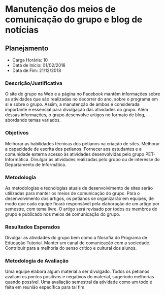 Manutenção dos meios de comunicação do grupo e blog de notícias
===============================================================

Planejamento
------------

* Carga Horária: 10
* Data de Início: 01/02/2018
* Data de Fim: 21/12/2018

### Descrição/Justificativa
O site do  grupo na Web e  a página no Facebook mantêm  informações sobre as
atividades que  são realizadas  no decorrer do  ano, sobre o  programa em  si e
sobre  o grupo.  Assim,  a manutenção  de ambos  é  considerada importante  e
essencial para divulgação das atividades do grupo. Além dessas informações,
o grupo desenvolve artigos no formato de blog, abordando temas variados.

### Objetivos
Melhorar as habilidades técnicas dos petianos na criação de sites. Melhorar a
capacidade  de escrita  dos petianos.  Fornecer  aos estudantes  e a  comunidade
externa  acesso  às  atividades   desenvolvidas  pelo  grupo  PET-Informática.
Divulgar as atividades realizadas pelo grupo  ou de interesse do Departamento de
Informática.

### Metodologia
As  metodologias  e  tecnologias  atuais  de  desenvolvimento  de  sites  serão
utilizadas   para  manter   os  meios   de  comunicação   do  grupo.   Para  o
desenvolvimento dos artigos, os petianos se organizarão em equipes, de modo que
cada equipe  ficará responsável pela  elaboração de um artigo  por semestre,
com  tema livre.  O  artigo será  revisado  por  todos os  membros  do grupo  e
publicado nos meios de comunicação do grupo.

### Resultados Esperados
Divulgar as atividades  do grupo bem como a filosofia  do Programa de Educação
Tutorial. Manter  um canal de comunicação  com a sociedade. Contribuir  para a
melhoria do senso crítico e cultural dos alunos.

### Metodologia de Avaliação
Uma equipe elabora algum material a  ser divulgado. Todos os petianos avaliam os
pontos positivos e negativos do  material, sugerindo melhorias quando possível.
Uma  avaliação semestral  da  atividade  como um  todo  é  feita em  reunião
específica para tal fim.
